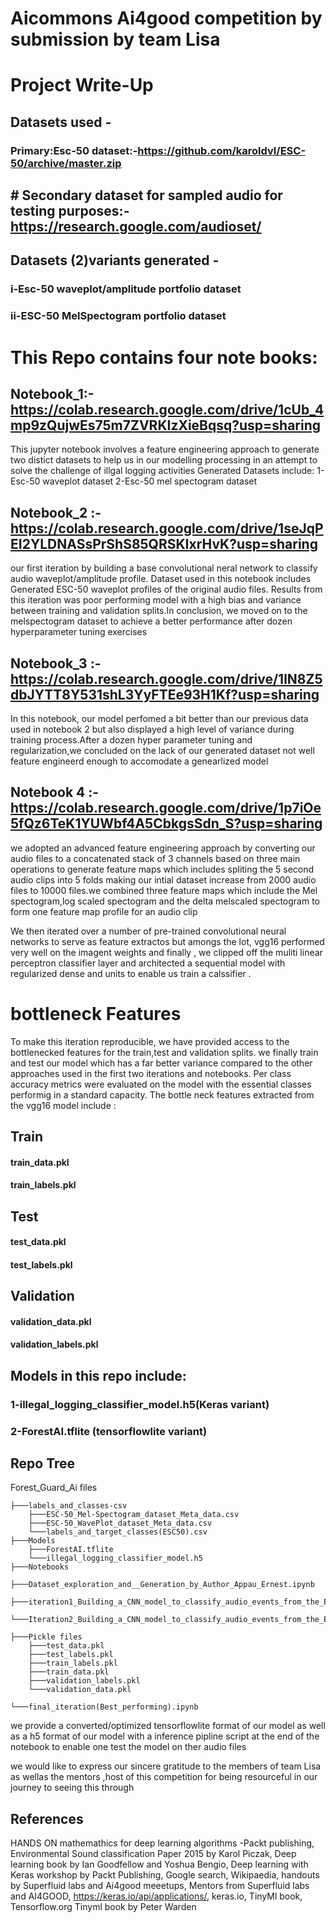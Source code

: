 # Aicommons Ai4good competition by submission by team Lisa
# Project Write-Up

## Datasets used -
###  Primary:Esc-50 dataset:-https://github.com/karoldvl/ESC-50/archive/master.zip 
## #  Secondary dataset for sampled audio for testing purposes:-https://research.google.com/audioset/

## Datasets (2)variants generated  -
###  i-Esc-50 waveplot/amplitude portfolio dataset
###    ii-ESC-50 MelSpectogram portfolio dataset

# This Repo contains four note books:

## Notebook_1:-https://colab.research.google.com/drive/1cUb_4mp9zQujwEs75m7ZVRKIzXieBqsq?usp=sharing
This jupyter notebook involves a feature engineering approach to generate two distict datasets
to help us in our modelling processing in an attempt to solve the challenge of illgal logging activities
Generated Datasets include:
1-Esc-50 waveplot dataset
2-Esc-50 mel spectogram dataset

## Notebook_2 :-https://colab.research.google.com/drive/1seJqPEI2YLDNASsPrShS85QRSKIxrHvK?usp=sharing
our first iteration by building a base convolutional neral network to classify 
audio waveplot/amplitude profile.
Dataset used in this notebook includes Generated ESC-50 waveplot profiles of the original 
audio files.
Results from this iteration was poor performing model with a high bias and variance between 
training and validation splits.In conclusion, we moved on to the melspectogram dataset to achieve a better 
performance after dozen hyperparameter tuning exercises


## Notebook_3 :-https://colab.research.google.com/drive/1lN8Z5dbJYTT8Y531shL3YyFTEe93H1Kf?usp=sharing
In this notebook, our model perfomed a bit better than our previous data used in notebook 2 but also displayed 
a high level of variance during training process.After a dozen hyper parameter tuning and regularization,we concluded 
on the lack of our generated dataset not well feature engineerd enough to accomodate a genearlized model


## Notebook 4 :-https://colab.research.google.com/drive/1p7iOe5fQz6TeK1YUWbf4A5CbkgsSdn_S?usp=sharing
we adopted an advanced feature engineering approach by converting our audio files to a concatenated stack of 3 channels
based on three main operations to generate feature maps which includes spliting the 5 second audio clips into 5 folds making our intial dataset
increase from 2000 audio files to 10000 files.we  combined three feature maps which include the Mel spectogram,log scaled spectogram and the delta melscaled
spectogram to form one feature map profile for an audio clip

We then iterated over a number of pre-trained convolutional neural networks to serve as feature extractos but amongs the lot, vgg16 performed very well on the imagent weights 
and finally , we clipped off the muliti linear perceptron classifier layer and architected a sequential model with regularized dense and units to enable us train a calssifier
.
# bottleneck Features
To make this iteration reproducible, we have provided access to the bottlenecked features for the train,test and validation splits.
we finally train and test our model which has a far better variance compared to the other approaches used in the first two iterations and notebooks.
Per class accuracy metrics were evaluated on the model with the essential classes performig in a standard capacity.
The bottle neck features extracted from the vgg16 model include :

##  Train
####  train_data.pkl
####  train_labels.pkl
##  Test
####  test_data.pkl
####  test_labels.pkl
##  Validation
####  validation_data.pkl
####  validation_labels.pkl

## Models in this repo include:
### 1-illegal_logging_classifier_model.h5(Keras variant)
### 2-ForestAI.tflite (tensorflowlite variant)

## Repo Tree

Forest_Guard_Ai files
	

	├───labels_and_classes-csv
		├───ESC-50_Mel-Spectogram_dataset_Meta_data.csv
		├───ESC-50_WavePlot_dataset_Meta_data.csv
		└───labels_and_target_classes(ESC50).csv
	├───Models
		├───ForestAI.tflite
		└───illegal_logging_classifier_model.h5
	├───Notebooks
		├───Dataset_exploration_and__Generation_by_Author_Appau_Ernest.ipynb
		├───iteration1_Building_a_CNN_model_to_classify_audio_events_from_the_ESC_50_WavePlot_dataset.ipynb
		└───Iteration2_Building_a_CNN_model_to_classify_audio_events_from_the_ESC_50_MelSpectogram_dataset.ipynb

	├───Pickle files
		├───test_data.pkl
		├───test_labels.pkl
		├───train_labels.pkl
		├───train_data.pkl
		├───validation_labels.pkl
		└───validation_data.pkl

	└───final_iteration(Best_performing).ipynb

we provide a converted/optimized tensorflowlite format of our model as well as a h5 format of our model 
with a inference pipline script at the end of the notebook to enable one test the model on ther audio files 

we would like to express our sincere gratitude to the members of team Lisa as wellas the 
mentors ,host of this competition for being resourceful in our journey to seeing this through

## References
HANDS ON mathemathics for deep learning algorithms -Packt publishing,
Environmental Sound classification Paper 2015 by Karol Piczak,
Deep learning book by Ian Goodfellow and Yoshua Bengio,
Deep learning with Keras workshop by Packt Publishing,
Google search,
Wikipaedia,
handouts by Superfluid labs and Ai4good meeetups,
Mentors from Superfluid labs and AI4GOOD,
https://keras.io/api/applications/,
keras.io,
TinyMl book,
Tensorflow.org
Tinyml book by Peter Warden

